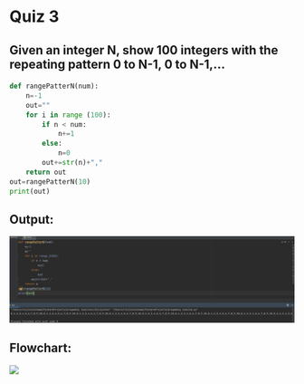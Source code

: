 # Quiz 3
## Given an integer N, show 100 integers with the repeating pattern 0 to N-1, 0 to N-1,... 

```.py
def rangePatterN(num):
    n=-1
    out=""
    for i in range (100):
        if n < num:
            n+=1
        else:
            n=0
        out+=str(n)+","
    return out
out=rangePatterN(10)
print(out)
```

## Output:
![](quiz003out.png)

## Flowchart:
![](quiz003flow.jpeg)
